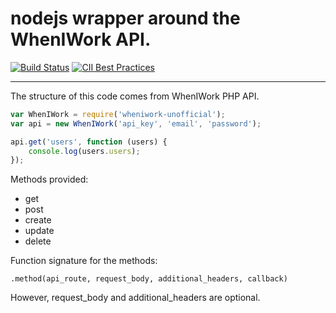 # nodejs wrapper around the WhenIWork API.

[![Build Status](https://semaphoreci.com/api/v1/mysolace/wheniwork-nodejs-unofficial/branches/master/shields_badge.svg)](https://semaphoreci.com/mysolace/wheniwork-nodejs-unofficial)
[![CII Best Practices](https://bestpractices.coreinfrastructure.org/projects/1432/badge)](https://bestpractices.coreinfrastructure.org/projects/1432)

---

The structure of this code comes from WhenIWork PHP API.

```javascript
var WhenIWork = require('wheniwork-unofficial');
var api = new WhenIWork('api_key', 'email', 'password');

api.get('users', function (users) {
    console.log(users.users);
});
```

Methods provided:
- get
- post
- create
- update
- delete

Function signature for the methods:
```
.method(api_route, request_body, additional_headers, callback)
```

However, request_body and additional_headers are optional.

